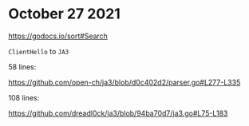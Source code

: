 # October 27 2021

https://godocs.io/sort#Search

`ClientHello` to `JA3`

58 lines:

https://github.com/open-ch/ja3/blob/d0c402d2/parser.go#L277-L335

108 lines:

https://github.com/dreadl0ck/ja3/blob/94ba70d7/ja3.go#L75-L183
